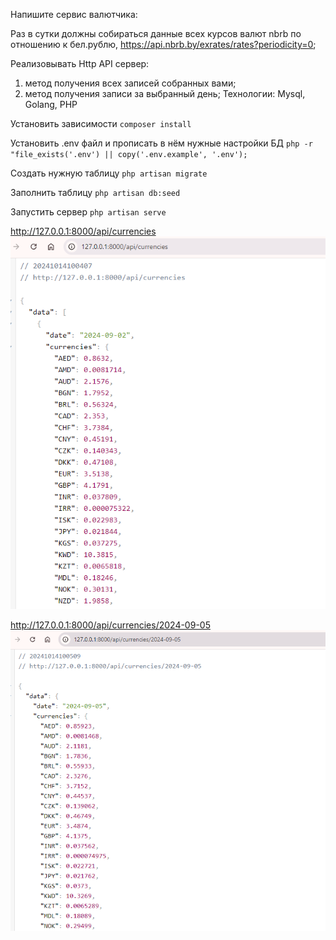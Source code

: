 Напишите сервис валютчика:

Раз в сутки должны собираться данные всех курсов валют nbrb по отношению к бел.рублю, https://api.nbrb.by/exrates/rates?periodicity=0;

Реализовывать Http API сервер:
1) метод получения всех записей собранных вами;
2) метод получения записи за выбранный день;
   Технологии: Mysql, Golang, РНР

Установить зависимости
`composer install` 

Установить .env файл и прописать в нём нужные настройки БД
`php -r "file_exists('.env') || copy('.env.example', '.env');`

Создать нужную таблицу
`php artisan migrate`

Заполнить таблицу
`php artisan db:seed`

Запустить сервер
`php artisan serve`

http://127.0.0.1:8000/api/currencies
![img.png](img.png)

http://127.0.0.1:8000/api/currencies/2024-09-05
![img_1.png](img_1.png)
